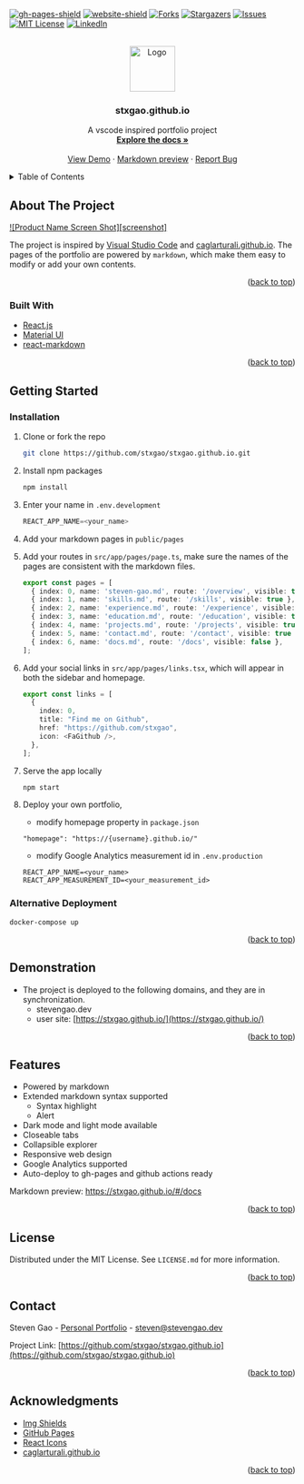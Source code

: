 <div id="top"></div>

<!-- PROJECT SHIELDS -->
[![gh-pages-shield]][gh-pages-url]
[![website-shield]][website-url]
[![Forks][forks-shield]][forks-url]
[![Stargazers][stars-shield]][stars-url]
[![Issues][issues-shield]][issues-url]
[![MIT License][license-shield]][license-url]
[![LinkedIn][linkedin-shield]][linkedin-url]



<!-- PROJECT LOGO -->
<br />
<div align="center">
  <a href="https://github.com/stxgao/stxgao.github.io">
    <img src="./src/static/logo.svg" alt="Logo" width="80" >
  </a>

<h3 align="center">stxgao.github.io</h3>

  <p align="center">
    A vscode inspired portfolio project
    <br />
    <a href="https://github.com/stxgao/stxgao.github.io/blob/main/README.md"><strong>Explore the docs »</strong></a>
    <br />
    <br />
    <a href="https://stxgao.github.io/">View Demo</a>
    ·
    <a href="https://stxgao.github.io/#/docs">Markdown preview</a>
    ·
    <a href="https://github.com/stxgao/stxgao.github.io/issues">Report Bug</a>
  </p>
</div>



<!-- TABLE OF CONTENTS -->
<details>
  <summary>Table of Contents</summary>
  <ol>
    <li>
      <a href="#about-the-project">About The Project</a>
      <ul>
        <li><a href="#built-with">Built With</a></li>
      </ul>
    </li>
    <li>
      <a href="#getting-started">Getting Started</a>
      <ul>        
        <li><a href="#installation">Installation</a></li>
      </ul>
    </li>
    <li><a href="#demonstration">Demonstration</a></li> 
    <li><a href="#features">Features</a></li>        
    <li><a href="#license">License</a></li>
    <li><a href="#contact">Contact</a></li>
    <li><a href="#acknowledgments">Acknowledgments</a></li>
  </ol>
</details>



<!-- ABOUT THE PROJECT -->
## About The Project

[![Product Name Screen Shot][screenshot]](https://stxgao.github.io/)

The project is inspired by [Visual Studio Code](https://github.com/microsoft/vscode) and [caglarturali.github.io](https://github.com/caglarturali/caglarturali.github.io). The pages of the portfolio are powered by `markdown`, which make them easy to modify or add your own contents.

<p align="right">(<a href="#top">back to top</a>)</p>

### Built With

* [React.js](https://reactjs.org/)
* [Material UI](https://github.com/mui/material-ui)
* [react-markdown](https://github.com/remarkjs/react-markdown)

<p align="right">(<a href="#top">back to top</a>)</p>


<!-- GETTING STARTED -->
## Getting Started

### Installation

1. Clone or fork the repo
   ```sh
   git clone https://github.com/stxgao/stxgao.github.io.git
   ```
2. Install npm packages
   ```sh
   npm install
   ```
3. Enter your name in `.env.development`
   ```js
   REACT_APP_NAME=<your_name>
   ```
4. Add your markdown pages in `public/pages`
5. Add your routes in `src/app/pages/page.ts`, make sure the names of the pages are consistent with the markdown files.
    ```ts
    export const pages = [
      { index: 0, name: 'steven-gao.md', route: '/overview', visible: true },
      { index: 1, name: 'skills.md', route: '/skills', visible: true },
      { index: 2, name: 'experience.md', route: '/experience', visible: true },
      { index: 3, name: 'education.md', route: '/education', visible: true },
      { index: 4, name: 'projects.md', route: '/projects', visible: true },
      { index: 5, name: 'contact.md', route: '/contact', visible: true },
      { index: 6, name: 'docs.md', route: '/docs', visible: false },  
    ];
    ```
6. Add your social links in `src/app/pages/links.tsx`, which will appear in both the sidebar and homepage.
    ```ts
    export const links = [
      {
        index: 0,
        title: "Find me on Github",
        href: "https://github.com/stxgao",
        icon: <FaGithub />,
      },
    ];
    ```
7. Serve the app locally
   ```sh
   npm start
   ```   
8. Deploy your own portfolio,  
   - modify homepage property in `package.json` 
   ```
   "homepage": "https://{username}.github.io/"
   ```

   - modify Google Analytics measurement id in `.env.production`
   ```
   REACT_APP_NAME=<your_name>
   REACT_APP_MEASUREMENT_ID=<your_measurement_id>   
   ```

### Alternative Deployment
```
docker-compose up
```

<p align="right">(<a href="#top">back to top</a>)</p>

## Demonstration

- The project is deployed to the following domains, and they are in synchronization.
  - stevengao.dev
  - user site: [https://stxgao.github.io/](https://stxgao.github.io/)

<p align="right">(<a href="#top">back to top</a>)</p>

<!-- USAGE EXAMPLES -->
## Features

- Powered by markdown
- Extended markdown syntax supported
  - Syntax highlight
  - Alert
- Dark mode and light mode available
- Closeable tabs
- Collapsible explorer
- Responsive web design
- Google Analytics supported
- Auto-deploy to gh-pages and github actions ready

Markdown preview: https://stxgao.github.io/#/docs

<p align="right">(<a href="#top">back to top</a>)</p>

<!-- LICENSE -->
## License

Distributed under the MIT License. See `LICENSE.md` for more information.

<p align="right">(<a href="#top">back to top</a>)</p>



<!-- CONTACT -->
## Contact

Steven Gao - [Personal Portfolio](https://stxgao.github.io/) - steven@stevengao.dev

Project Link: [https://github.com/stxgao/stxgao.github.io](https://github.com/stxgao/stxgao.github.io)

<p align="right">(<a href="#top">back to top</a>)</p>



<!-- ACKNOWLEDGMENTS -->
## Acknowledgments

* [Img Shields](https://shields.io)
* [GitHub Pages](https://pages.github.com)
* [React Icons](https://react-icons.github.io/react-icons/search)
* [caglarturali.github.io](https://github.com/caglarturali/caglarturali.github.io)

<p align="right">(<a href="#top">back to top</a>)</p>

<!-- MARKDOWN LINKS & IMAGES -->
<!-- https://www.markdownguide.org/basic-syntax/#reference-style-links -->
[forks-shield]: https://img.shields.io/github/forks/stxgao/stxgao.github.io
[forks-url]: https://github.com/stxgao/stxgao.github.io/network/members
[stars-shield]: https://img.shields.io/github/stars/stxgao/stxgao.github.io
[stars-url]: https://github.com/stxgao/stxgao.github.io/stargazers
[issues-shield]: https://img.shields.io/github/issues/stxgao/stxgao.github.io
[issues-url]: https://github.com/stxgao/stxgao.github.io/issues
[license-shield]: https://img.shields.io/github/license/stxgao/stxgao.github.io
[license-url]: https://github.com/stxgao/stxgao.github.io/blob/master/LICENSE.md
[linkedin-shield]: https://img.shields.io/badge/-LinkedIn-black.svg?style=flat&logo=linkedin&colorB=555
[linkedin-url]: https://www.linkedin.com/in/yan-ying-liao/
[product-screenshot]: ./src/static/screenshot.gif
[gh-pages-shield]: https://img.shields.io/github/deployments/stxgao/stxgao.github.io/github-pages
[gh-pages-url]: https://github.com/stxgao/stxgao.github.io/deployments
[website-shield]:https://img.shields.io/website?url=https%3A%2F%2Fstxgao.github.io%2F
[website-url]: https://stxgao.github.io/